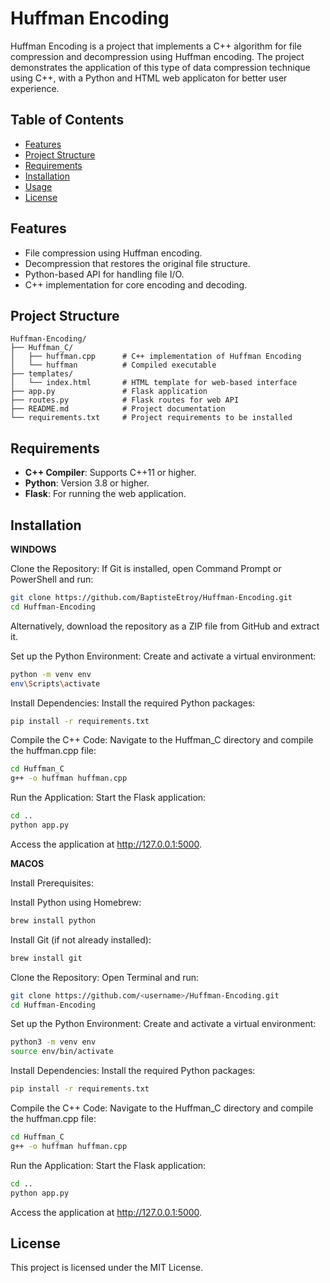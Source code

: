 
# Huffman Encoding

Huffman Encoding is a project that implements a C++ algorithm for file compression and decompression using Huffman encoding. The project demonstrates the application of this type of data compression technique using C++, with a Python and HTML web applicaton for better user experience.

## Table of Contents

- [Features](#features)
- [Project Structure](#project-structure)
- [Requirements](#requirements)
- [Installation](#installation)
- [Usage](#usage)
- [License](#license)

## Features

- File compression using Huffman encoding.
- Decompression that restores the original file structure.
- Python-based API for handling file I/O.
- C++ implementation for core encoding and decoding.

## Project Structure

```plaintext
Huffman-Encoding/
├── Huffman_C/
│   ├── huffman.cpp      # C++ implementation of Huffman Encoding
│   └── huffman          # Compiled executable
├── templates/
│   └── index.html       # HTML template for web-based interface
├── app.py               # Flask application
├── routes.py            # Flask routes for web API
├── README.md            # Project documentation
└── requirements.txt     # Project requirements to be installed
```

## Requirements

- **C++ Compiler**: Supports C++11 or higher.
- **Python**: Version 3.8 or higher.
- **Flask**: For running the web application.

## Installation

**WINDOWS**

Clone the Repository: If Git is installed, open Command Prompt or PowerShell and run:


```bash
git clone https://github.com/BaptisteEtroy/Huffman-Encoding.git
cd Huffman-Encoding
```

Alternatively, download the repository as a ZIP file from GitHub and extract it.

Set up the Python Environment: Create and activate a virtual environment:

```bash
python -m venv env
env\Scripts\activate
```

Install Dependencies: Install the required Python packages:

```bash
pip install -r requirements.txt
```

Compile the C++ Code: Navigate to the Huffman_C directory and compile the huffman.cpp file:

```bash
cd Huffman_C
g++ -o huffman huffman.cpp
```

Run the Application: Start the Flask application:

```bash
cd ..
python app.py
```

Access the application at http://127.0.0.1:5000.

**MACOS**

Install Prerequisites:

Install Python using Homebrew:
```bash
brew install python
```

Install Git (if not already installed):
```bash
brew install git
```

Clone the Repository: Open Terminal and run:

```bash
git clone https://github.com/<username>/Huffman-Encoding.git
cd Huffman-Encoding
```

Set up the Python Environment: Create and activate a virtual environment:
```bash
python3 -m venv env
source env/bin/activate
```

Install Dependencies: Install the required Python packages:
```bash
pip install -r requirements.txt
```

Compile the C++ Code: Navigate to the Huffman_C directory and compile the huffman.cpp file:
```bash
cd Huffman_C
g++ -o huffman huffman.cpp
```

Run the Application: Start the Flask application:
```bash
cd ..
python app.py
```

Access the application at http://127.0.0.1:5000.

## License

This project is licensed under the MIT License.
